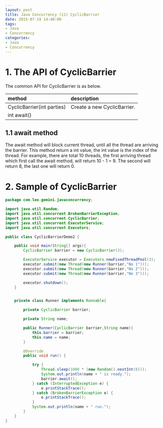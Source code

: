 ```yaml
---
layout: post
title: Java Concurrency (11) CyclicBarrier
date: 2015-07-19 14:40:00
tags:
- Java
- Concurrency
categories:
- Java
- Concurrency
---
```


# 1. The API of CyclicBarrier
The common API for CyclicBarrier is as below.

| method                                        | description                                                           |
| :-------------------------------------------- | :-------------------------------------------------------------------- |
| CyclicBarrier(int parties)                    | Create a new CyclicBarrier.                                           |
| int await()                                   |                                                                       |

## 1.1 await method
The await method will block current thread, until all the thread are arriving the barrier. This method return a int value, the int value is the index of the thread. For example, there are total 10 threads, the first arriving thread which first call the await method, will return 10 - 1 = 9. The second will return 8, the last one will return 0.

# 2. Sample of CyclicBarrier

```java
package com.leo.gemini.javaconcurrency;

import java.util.Random;
import java.util.concurrent.BrokenBarrierException;
import java.util.concurrent.CyclicBarrier;
import java.util.concurrent.ExecutorService;
import java.util.concurrent.Executors;

public class CyclicBarrierDemo2 {

    public void main(String[] args){
        CyclicBarrier barrier = new CyclicBarrier(3);

        ExecutorService executor = Executors.newFixedThreadPool(3);
        executor.submit(new Thread(new Runner(barrier,"No 1")));
        executor.submit(new Thread(new Runner(barrier,"No 2")));
        executor.submit(new Thread(new Runner(barrier,"No 3")));

        executor.shutdown();
    }


    private class Runner implements Runnable{

        private CyclicBarrier barrier;

        private String name;

        public Runner(CyclicBarrier barrier,String name){
            this.barrier = barrier;
            this.name = name;
        }

        @Override
        public void run() {

            try {
                Thread.sleep(1000 * (new Random().nextInt(8)));
                System.out.println(name + " is ready.");
                barrier.await();
            } catch (InterruptedException e) {
                e.printStackTrace();
            } catch (BrokenBarrierException e) {
                e.printStackTrace();
            }
            System.out.println(name + " run.");
        }
    }
}
```

